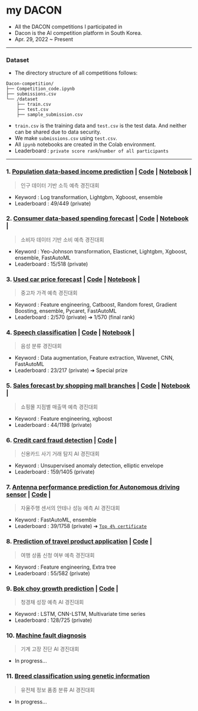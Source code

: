 # my DACON
- All the DACON competitions I participated in
- Dacon is the AI competition platform in South Korea.
- Apr. 29, 2022 ~ Present

-----------------------------------
### Dataset
- The directory structure of all competitions follows:
~~~
Dacon-competition/
├── Competition_code.ipynb
├── submissions.csv
└── /dataset
    ├── train.csv
    ├── test.csv
    ├── sample_submission.csv
~~~

- `train.csv` is the training data and `test.csv` is the test data. And neither can be shared due to data security.
- We make `submissions.csv` using `test.csv`.
- All `ipynb` notebooks are created in the Colab environment.
- Leaderboard : `private score rank`/`number of all participants`
----------------
### 1. [Population data-based income prediction](https://dacon.io/competitions/official/235892/overview/description) | [Code](https://github.com/standing-o/my_DACON/tree/master/Forecasting_income) | [Notebook](https://dacon.io/competitions/official/235892/codeshare/4865?page=1&dtype=recent) |
> 인구 데이터 기반 소득 예측 경진대회
- Keyword : Log transformation, Lightgbm, Xgboost, ensemble
- Leaderboard : 49/449 (private)

### 2. [Consumer data-based spending forecast](https://dacon.io/competitions/official/235893/overview/description) |  [Code](https://github.com/standing-o/my_DACON/tree/master/Consumer_spending_forecast) | [Notebook](https://dacon.io/codeshare/4881) |
> 소비자 데이터 기반 소비 예측 경진대회
- Keyword : Yeo-Johnson transformation, Elasticnet, Lightgbm, Xgboost, ensemble, FastAutoML
- Leaderboard : 15/518 (private)

### 3. [Used car price forecast](https://dacon.io/competitions/official/235901/overview/description) |  [Code](https://github.com/standing-o/my_DACON/tree/master/Forecasting_used-car_price) | [Notebook](https://dacon.io/competitions/official/235901/codeshare/5089?page=1&dtype=recent) |
> 중고차 가격 예측 경진대회
- Keyword : Feature engineering, Catboost, Random forest, Gradient Boosting, ensemble, Pycaret, FastAutoML
- Leaderboard : 2/570 (private) ➔ 1/570 (final rank)

### 4. [Speech classification](https://dacon.io/competitions/official/235905/overview/description) |  [Code](https://github.com/standing-o/my_DACON/tree/master/Speech_classification) | [Notebook](https://dacon.io/competitions/official/235905/codeshare/5209?page=1&dtype=recent) |  
> 음성 분류 경진대회
- Keyword : Data augmentation, Feature extraction, Wavenet, CNN, FastAutoML
- Leaderboard : 23/217 (private) ➔ Special prize

### 5. [Sales forecast by shopping mall branches](https://dacon.io/competitions/official/235942/overview/description) | [Code](https://github.com/standing-o/my_DACON/tree/master/Shopping_sales_revenue) | [Notebook](https://dacon.io/competitions/official/235942/codeshare/5684) |
> 쇼핑몰 지점별 매출액 예측 경진대회
- Keyword : Feature engineering, xgboost
- Leaderboard : 44/1198 (private)

### 6. [Credit card fraud detection](https://dacon.io/competitions/official/235930/overview/description) | [Code](https://github.com/standing-o/my_DACON/tree/master/Credit_card_fraud_detection) |
> 신용카드 사기 거래 탐지 AI 경진대회
- Keyword : Unsupervised anomaly detection, elliptic envelope
- Leaderboard : 159/1405 (private)

### 7. [Antenna performance prediction for Autonomous driving sensor](https://dacon.io/competitions/official/235927/overview/description) | [Code](https://github.com/standing-o/my_DACON/blob/master/Autonomous_driving_antenna/lgbm%2Bxgb%2Brf.ipynb) |
> 자율주행 센서의 안테나 성능 예측 AI 경진대회
- Keyword : FastAutoML, ensemble
- Leaderboard : 39/1758 (private) ➔ [`Top 4% certificate`](https://drive.google.com/file/d/1FNWB9_T_ndQmdJZdZbOybHx3taxNTcPJ/view?usp=sharing)

### 8. [Prediction of travel product application](https://dacon.io/competitions/official/235959/overview/description) | [Code](https://github.com/standing-o/my_DACON/tree/master/Travel_product_application) |
> 여행 상품 신청 여부 예측 경진대회
- Keyword : Feature engineering, Extra tree
- Leaderboard : 55/582 (private)

### 9. [Bok choy growth prediction](https://dacon.io/competitions/official/235961/overview/description) | [Code](https://github.com/standing-o/my_DACON/tree/master/Bok_choy_growth) | 
> 청경채 성장 예측 AI 경진대회
- Keyword : LSTM, CNN-LSTM, Multivariate time series
- Leaderboard : 128/725 (private)

### 10. [Machine fault diagnosis](https://dacon.io/competitions/official/236036/overview/description)
> 기계 고장 진단 AI 경진대회
- In progress...

### 11. [Breed classification using genetic information](https://dacon.io/competitions/official/236035/overview/description)
> 유전체 정보 품종 분류 AI 경진대회
- In progress...

